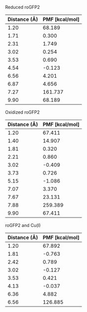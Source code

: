 Reduced roGFP2

| Distance (Å) | PMF [kcal/mol] |
|-----------|-----------|
| 1.20 | 68.189 |
| 1.71 | 0.300 |
| 2.31 | 1.749 |
| 3.02 | 0.254 |
| 3.53 | 0.690 |
| 4.54 | -0.123 |
| 6.56 | 4.201 |
| 6.87 | 4.656 |
| 7.27 | 161.737 |
| 9.90 | 68.189 |

Oxidized roGFP2

| Distance (Å) | PMF [kcal/mol] |
|-----------|-----------|
| 1.20 | 67.411 |
| 1.40 | 14.907 |
| 1.81 | 0.320 |
| 2.21 | 0.860 |
| 3.02 | -0.409 |
| 3.73 | 0.726 |
| 5.15 | -1.086 |
| 7.07 | 3.370 |
| 7.67 | 23.131 |
| 7.88 | 259.389 |
| 9.90 | 67.411 |

roGFP2 and Cu(I)

| Distance (Å) | PMF [kcal/mol] |
|-----------|-----------|
| 1.20 | 67.892 |
| 1.81 | -0.763 |
| 2.42 | 0.789 |
| 3.02 | -0.127 |
| 3.53 | 0.421 |
| 4.13 | -0.037 |
| 6.36 | 4.882 |
| 6.56 | 126.885 |
